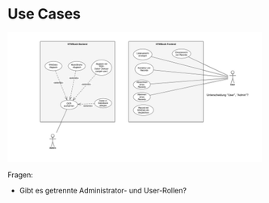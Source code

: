 # Use Cases

![Diagramm: Use Cases](bilder/diagramme/use_cases.jpg)

Fragen:
- Gibt es getrennte Administrator- und User-Rollen?
